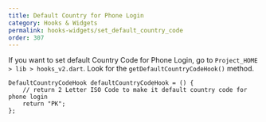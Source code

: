 ```yaml
---
title: Default Country for Phone Login
category: Hooks & Widgets
permalink: hooks-widgets/set_default_country_code
order: 307
---
```


If you want to set default Country Code for Phone Login, go to `Project_HOME  > lib > hooks_v2.dart`. Look for the `getDefaultCountryCodeHook()` method.

```
DefaultCountryCodeHook defaultCountryCodeHook = () {
    // return 2 Letter ISO Code to make it default country code for phone login
    return "PK";
};
```

